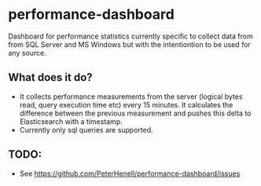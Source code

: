 # performance-dashboard
Dashboard for performance statistics currently specific to collect data from from SQL Server and MS Windows but with the intentiontion to be used for any source.

## What does it do?
* It collects performance measurements from the server (logical bytes read, query execution time etc) every 15 minutes. It calculates the difference between the previous measurement and pushes this delta to Elasticsearch with a timestamp.
* Currently only sql queries are supported.

## TODO:
* See https://github.com/PeterHenell/performance-dashboard/issues
